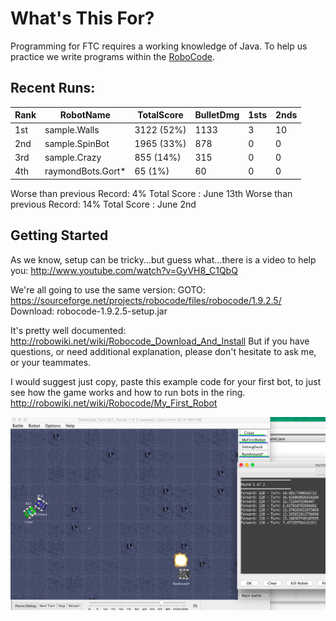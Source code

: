 # What's This For?

Programming for FTC requires a working knowledge of Java. To help us practice we write programs within the [RoboCode](robocode.sourceforge.net).
 
## Recent Runs:

Rank | RobotName | TotalScore | BulletDmg | 1sts | 2nds
--- | --- | --- | --- | --- | ---
1st|sample.Walls|3122 (52%)|1133|3|10
2nd|sample.SpinBot|1965 (33%)|878|0|0
3rd|sample.Crazy|855 (14%)|315|0|0
4th|raymondBots.Gort*|65 (1%)|60|0|0

 Worse than previous Record: 4% Total Score : June 13th
 Worse than previous Record: 14% Total Score : June 2nd
  
## Getting Started
As we know, setup can be tricky...but guess what...there is a video to help you:
http://www.youtube.com/watch?v=GyVH8_C1QbQ 


We're all going to use the same version:
 GOTO: https://sourceforge.net/projects/robocode/files/robocode/1.9.2.5/
 Download: robocode-1.9.2.5-setup.jar


It's pretty well documented: 
http://robowiki.net/wiki/Robocode_Download_And_Install
But if you have questions, or need additional explanation, please don't hesitate to ask me, or your teammates.


I would suggest just copy, paste this example code for your first bot, to just see how the game works and how to run bots in the ring.
http://robowiki.net/wiki/Robocode/My_First_Robot



<img src="firstSnapshot.png">